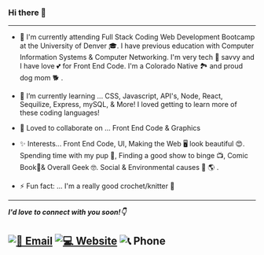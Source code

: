 ### Hi there 👋
---

- 💬 I'm currently attending Full Stack Coding Web Development Bootcamp at the University of Denver 🎓. I have previous education with Computer Information Systems & Computer Networking. I'm very tech 📱 savvy and I have love 💕 for Front End Code. I'm a Colorado Native 🏞 and proud dog mom 🐕 . 

- 🌱 I’m currently learning ... CSS, Javascript, API's, Node, React, Sequilize, Express, mySQL, & More! I loved getting to learn more of these coding languages!

- 🤝 Loved to collaborate on ... Front End Code & Graphics 

- ✨ Interests... Front End Code, UI, Making the Web 🖥 look beautiful 😍. Spending time with my pup 🐶, Finding a good show to binge 📺, Comic Book💚& Overall Geek 🤓. Social & Environmental causes 💪 🌎 . 

- ⚡ Fun fact: ... I'm a really good crochet/knitter 🧶 

---

___I'd love to connect with you soon!👇___

<a href="kendrawingpro@icloud.com"><img src="https://img.shields.io/badge/📧 Email-kendrawingpro@icloud.com-080705?labelColor=FF006F&style=flat-square&link=kendrawingpro@icloud.com" alt="📧 Email " /></a>
<a href="kendrawing.myportfolio.com"><img src="https://img.shields.io/badge/💻 Website-kendrawing.com-080705?labelColor=FF006F&style=flat-square&link=kendrawing.myportfolio.com" alt="💻 Website" /></a> <img src="https://img.shields.io/badge/📞 Phone-720.335.4482-080705?labelColor=FF006F&style=flat-square" alt="📞 Phone" />
---

<!--
**kwing25/kwing25** is a ✨ _special_ ✨ repository because its `README.md` (this file) appears on your GitHub profile.

Here are some ideas to get you started:

- 🔭 I’m currently working on ...
- 🌱 I’m currently learning ...
- 👯 I’m looking to collaborate on ...
- 🤔 I’m looking for help with ...
- 💬 Ask me about ...
- 📫 How to reach me: ...
- 😄 Pronouns: ...
- ⚡ Fun fact: ...
-->
